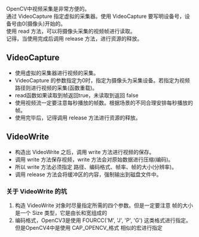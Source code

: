 OpenCV中视频采集是非常方便的。               
通过 VideoCapture 指定虚拟的采集器。使用 VideoCapture 要写明设备号，设备号由0(摄像头)开始的。            
使用 read 方法，可以将摄像头采集的视频帧进行读取。               
记得，当使用完成后调用 release 方法，进行资源的释放。               

## VideoCapture
- 使用虚拟的采集器进行视频的采集。                  
- VideoCapture 的参数指定为0时，指定为摄像头为采集设备。若指定为视频路径则进行视频的采集(函数重载)。              
- read函数如果读取到帧返回true，未读取到返回 false                 
- 使用视频流一定要注意每秒播放的帧数。根据场景的不同合理安排每秒播放的帧。                
- 使用完毕后，记得调用 release 方法进行资源的释放。                 

## VideoWrite
- 构造出 VideoWrite 之后，调用 write 方法进行视频的保存。                
- 调用 write 方法保存视频，write 方法会对原始数据进行压缩(编码)。               
- 所以 write 方法必须指定 路径、编码格式、帧率、帧的大小(分辨率)。                 
- 调用 release 方法会将缓冲区的内容，强制输出到磁盘文件中。                    

### 关于 VideoWrite 的坑
1. 构造 VideoWrite 对象时尽量指定所需的四个参数。但是一定要注意 帧的大小是一个 Size 类型，它是由长和宽组成的                  
2. 编码格式，OpenCV3是使用 FOURCC('M', 'J', 'P', 'G') 这类格式进行指定。但是OpenCV4中是使用 CAP_OPENCV_格式 相似的宏进行指定            